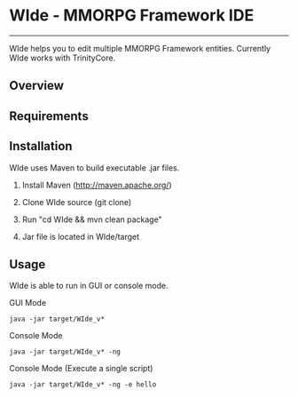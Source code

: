 # WIde - MMORPG Framework IDE #
---------------------------------

WIde helps you to edit multiple MMORPG Framework entities.
Currently WIde works with TrinityCore.

Overview
----------------


Requirements
---------------


Installation
--------------
WIde uses Maven to build executable .jar files.

1. Install Maven (http://maven.apache.org/)

2. Clone WIde source (git clone)

3. Run "cd WIde && mvn clean package"

4. Jar file is located in WIde/target


Usage
-------------
WIde is able to run in GUI or console mode.

GUI Mode

	java -jar target/WIde_v*

Console Mode

	java -jar target/WIde_v* -ng

Console Mode (Execute a single script)

	java -jar target/WIde_v* -ng -e hello
